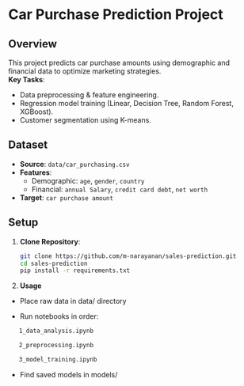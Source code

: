 # Car Purchase Prediction Project

## Overview
This project predicts car purchase amounts using demographic and financial data to optimize marketing strategies.  
**Key Tasks**:  
- Data preprocessing & feature engineering.  
- Regression model training (Linear, Decision Tree, Random Forest, XGBoost).  
- Customer segmentation using K-means.  

## Dataset
- **Source**: `data/car_purchasing.csv`  
- **Features**:  
  - Demographic: `age`, `gender`, `country`  
  - Financial: `annual Salary`, `credit card debt`, `net worth`  
- **Target**: `car purchase amount`  

## Setup
1. **Clone Repository**:  
   ```bash
   git clone https://github.com/m-narayanan/sales-prediction.git
   cd sales-prediction
   pip install -r requirements.txt

2. **Usage**
  - Place raw data in data/ directory

  - Run notebooks in order:
```bash
   1_data_analysis.ipynb

   2_preprocessing.ipynb

   3_model_training.ipynb
```
  - Find saved models in models/
